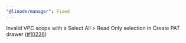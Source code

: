 ```yaml
---
"@linode/manager": Fixed
---
```


Invalid VPC scope with a Select All > Read Only selection in Create PAT drawer ([#10226](https://github.com/linode/manager/pull/10226))

